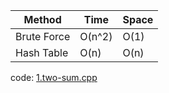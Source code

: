 
|Method|Time|Space|
|-|-|-|
|Brute Force|O(n^2)|O(1)|
|Hash Table|O(n)|O(n)|


code:
[1.two-sum.cpp](C++/1.two-sum.cpp)